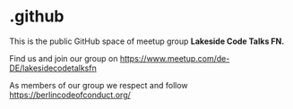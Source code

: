 # .github
This is the public GitHub space of meetup group **Lakeside Code Talks FN.**

Find us and join our group on https://www.meetup.com/de-DE/lakesidecodetalksfn

As members of our group we respect and follow https://berlincodeofconduct.org/
